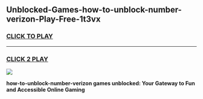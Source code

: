 
## Unblocked-Games-how-to-unblock-number-verizon-Play-Free-1t3vx
<h3>
<a href="https://premium76.site?title=how-to-unblock-number-verizon&ref=23A">CLICK TO PLAY</a></h3>
<hr>

<h3>
<a href="https://premium76.site?title=how-to-unblock-number-verizon&ref=23A">CLICK 2 PLAY</a>
  
</h3>

<a href="https://premium76.site?title=how-to-unblock-number-verizon&ref=23A"><img src="https://clearcache.store/games.png"></a>


**how-to-unblock-number-verizon games unblocked: Your Gateway to Fun and Accessible Online Gaming**
